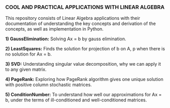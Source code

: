 ### **COOL AND PRACTICAL APPLICATIONS WITH LINEAR ALGEBRA** 

This repository consists of Linear Algebra applications with their documentation of understanding the key concepts and derivation of the concepts, as well as implementation in Python.

**1) GaussElimination:** Solving Ax = b by gauss elimination.

**2) LeastSquares:** Finds the solution for projection of b on A, p when there is no solution for Ax = b.

**3) SVD:** Understanding singular value decomposition, why we can apply it to any given matrix.

**4) PageRank:** Exploring how PageRank algorithm gives one unique solution with positive column stochastic matrices.

**5) ConditionNumber:** To understand how well our approximations for Ax = b, under the terms of ill-conditioned and well-conditioned matrices. 
